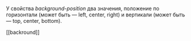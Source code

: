 У свойства _background_-_position_ два значения, положение по горизонтали (может быть — left, center, right) и вертикали (может быть — top, center, bottom).

[[backround]]